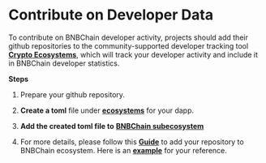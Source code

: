 # Contribute on Developer Data

To contribute on BNBChain developer activity, projects should add their github repositories to the community-supported developer tracking tool [**Crypto Ecosystems**](https://github.com/electric-capital/crypto-ecosystems), which will track your developer activity and include it in BNBChain developer statistics.

**Steps**

1. Prepare your github repository.

2. **Create a toml** file under [**ecosystems**](https://github.com/electric-capital/crypto-ecosystems/tree/master/data/ecosystems) for your dapp.

3. **Add the created toml file to** [**BNBChain subecosystem**](https://github.com/electric-capital/crypto-ecosystems/blob/master/data/ecosystems/b/bnb-chain-bsc.toml)

4. For more details, please follow this [**Guide**](https://github.com/electric-capital/crypto-ecosystems?tab=readme-ov-file#how-to-contribute) to add your repository to BNBChain ecosystem. 
Here is an [**example**](https://github.com/electric-capital/crypto-ecosystems/pull/1344) for your reference.